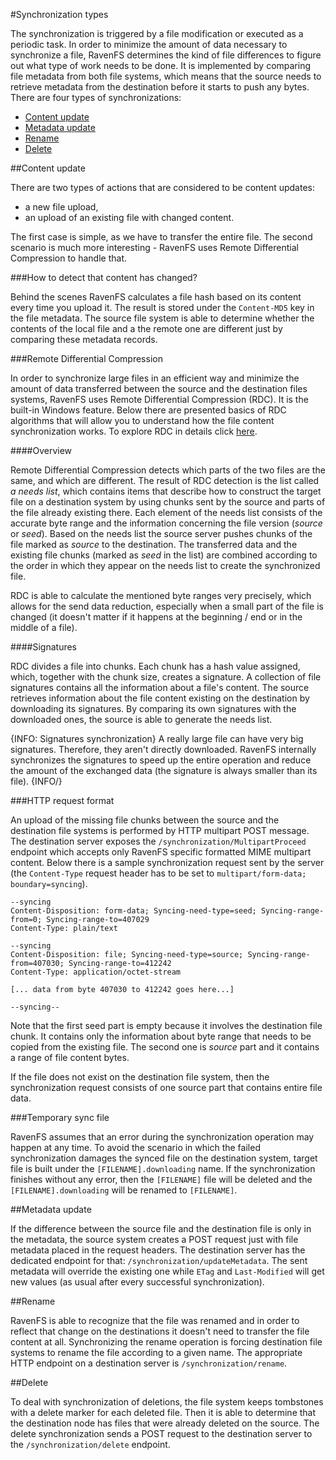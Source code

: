 #Synchronization types

The synchronization is triggered by a file modification or executed as a periodic task. In order to minimize the amount of data necessary to synchronize a file, 
RavenFS determines the kind of file differences to figure out what type of work needs to be done. It is implemented by comparing file metadata from both file systems, 
which means that the source needs to retrieve metadata from the destination before it starts to push any bytes. There are four types of synchronizations:

* [Content update](#content-update)
* [Metadata update](#metadata-update)
* [Rename](#rename)
* [Delete](#delete)


##Content update

There are two types of actions that are considered to be content updates:

* a new file upload,
* an upload of an existing file with changed content.

The first case is simple, as we have to transfer the entire file. The second scenario is much more interesting - RavenFS uses Remote Differential Compression to handle that.

###How to detect that content has changed?

Behind the scenes RavenFS calculates a file hash based on its content every time you upload it. The result is stored under the `Content-MD5` key in the file metadata.
The source file system is able to determine whether the contents of the local file and a the remote one are different just by comparing these metadata records.

###Remote Differential Compression

In order to synchronize large files in an efficient way and minimize the amount of data transferred between the source and the destination files systems, RavenFS uses Remote Differential Compression (RDC).
It is the built-in Windows feature. Below there are presented basics of RDC algorithms that will allow you to understand how the file content synchronization works.
To explore RDC in details click [here](https://msdn.microsoft.com/en-us/library/dd357428%28v=prot.20%29.aspx).

####Overview

Remote Differential Compression detects which parts of the two files are the same, and which are different. The result of RDC detection is the list
called *a needs list*, which contains items that describe how to construct the target file on a destination system by using chunks sent by the source and parts
of the file already existing there. Each element of the needs list consists of the accurate byte range and the information concerning the file version (*source* or *seed*).
Based on the needs list the source server pushes chunks of the file marked as *source* to the destination. The transferred data and the existing file chunks
(marked as *seed* in the list) are combined according to the order in which they appear on the needs list to create the synchronized file.

RDC is able to calculate the mentioned byte ranges very precisely, which allows for the send data reduction, especially when a small part of the file is changed
(it doesn't matter if it happens at the beginning / end or in the middle of a file).

####Signatures

RDC divides a file into chunks. Each chunk has a hash value assigned, which, together with the chunk size, creates a signature. A collection of file signatures 
contains all the information about a file's content. The source retrieves information about the file content existing on the destination by downloading its signatures.
By comparing its own signatures with the downloaded ones, the source is able to generate the needs list.

{INFO: Signatures synchronization}
A really large file can have very big signatures. Therefore, they aren't directly downloaded. RavenFS internally synchronizes the signatures to speed up the entire operation and reduce the amount of the exchanged data (the signature is always smaller than its file).
{INFO/}

###HTTP request format

An upload of the missing file chunks between the source and the destination file systems is performed by HTTP multipart POST message. 
The destination server exposes the `/synchronization/MultipartProceed` endpoint which accepts only RavenFS specific formatted MIME multipart content. 
Below there is a sample synchronization request sent by the server (the `Content-Type` request header has to be set to `multipart/form-data; boundary=syncing`).

	--syncing   
	Content-Disposition: form-data; Syncing-need-type=seed; Syncing-range-from=0; Syncing-range-to=407029   
	Content-Type: plain/text   

	--syncing   
	Content-Disposition: file; Syncing-need-type=source; Syncing-range-from=407030; Syncing-range-to=412242   
	Content-Type: application/octet-stream   
   
	[... data from byte 407030 to 412242 goes here...]   
   
	--syncing--

Note that the first seed part is empty because it involves the destination file chunk. It contains only the information about byte range that needs to be copied from the existing file.
The second one is *source* part and it contains a range of file content bytes.

If the file does not exist on the destination file system, then the synchronization request consists of one source part that contains entire file data.

###Temporary sync file

RavenFS assumes that an error during the synchronization operation may happen at any time. To avoid the scenario in which the failed synchronization damages the synced file on the destination system, target file is built under the `[FILENAME].downloading` name. If the synchronization finishes without any error, then the `[FILENAME]` file will be deleted and the `[FILENAME].downloading` will be renamed to `[FILENAME]`.


##Metadata update

If the difference between the source file and the destination file is only in the metadata, the source system creates a POST request just with file metadata placed in the request headers.
The destination server has the dedicated endpoint for that: `/synchronization/updateMetadata`. The sent metadata will override the existing one while `ETag` and `Last-Modified` 
will get new values (as usual after every successful synchronization).

##Rename

RavenFS is able to recognize that the file was renamed and in order to reflect that change on the destinations it doesn't need to transfer the file content at all. 
Synchronizing the rename operation is forcing destination file systems to rename the file according to a given name. The appropriate HTTP endpoint on a destination server is `/synchronization/rename`.

##Delete

To deal with synchronization of deletions, the file system keeps tombstones with a delete marker for each deleted file. Then it is able to determine that the destination node has files that were already deleted on the source.
The delete synchronization sends a POST request to the destination server to the `/synchronization/delete` endpoint.
 
